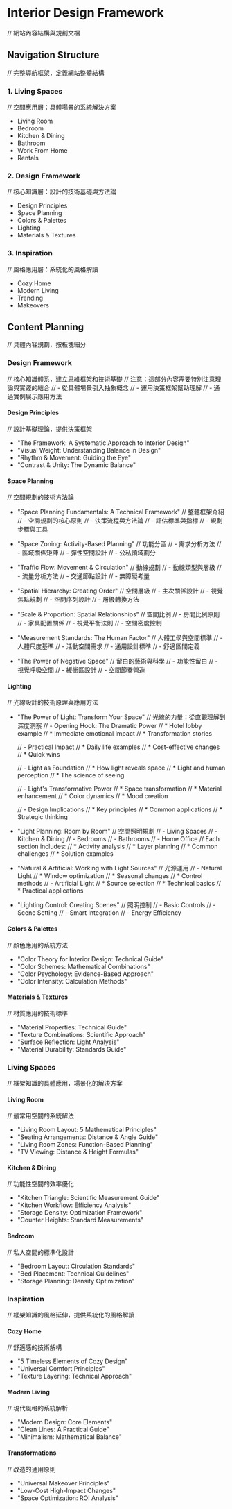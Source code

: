 # Interior Design Framework
// 網站內容結構與規劃文檔

## Navigation Structure
// 完整導航框架，定義網站整體結構

### 1. Living Spaces
// 空間應用層：具體場景的系統解決方案
- Living Room
- Bedroom
- Kitchen & Dining
- Bathroom
- Work From Home
- Rentals

### 2. Design Framework
// 核心知識層：設計的技術基礎與方法論
- Design Principles
- Space Planning
- Colors & Palettes
- Lighting
- Materials & Textures

### 3. Inspiration
// 風格應用層：系統化的風格解讀
- Cozy Home
- Modern Living
- Trending
- Makeovers

## Content Planning
// 具體內容規劃，按板塊細分

### Design Framework
// 核心知識體系，建立思維框架和技術基礎
// 注意：這部分內容需要特別注意理論與實踐的結合
// - 從具體場景引入抽象概念
// - 運用決策框架幫助理解
// - 通過實例展示應用方法

#### Design Principles
// 設計基礎理論，提供決策框架
- "The Framework: A Systematic Approach to Interior Design"
- "Visual Weight: Understanding Balance in Design"
- "Rhythm & Movement: Guiding the Eye"
- "Contrast & Unity: The Dynamic Balance"

#### Space Planning
// 空間規劃的技術方法論

- "Space Planning Fundamentals: A Technical Framework"
  // 整體框架介紹
  // - 空間規劃的核心原則
  // - 決策流程與方法論
  // - 評估標準與指標
  // - 規劃步驟與工具

- "Space Zoning: Activity-Based Planning"
  // 功能分區
  // - 需求分析方法
  // - 區域關係矩陣
  // - 彈性空間設計
  // - 公私領域劃分

- "Traffic Flow: Movement & Circulation"
  // 動線規劃
  // - 動線類型與層級
  // - 流量分析方法
  // - 交通節點設計
  // - 無障礙考量

- "Spatial Hierarchy: Creating Order"
  // 空間層級
  // - 主次關係設計
  // - 視覺焦點規劃
  // - 空間序列設計
  // - 層級轉換方法

- "Scale & Proportion: Spatial Relationships"
  // 空間比例
  // - 房間比例原則
  // - 家具配置關係
  // - 視覺平衡法則
  // - 空間密度控制

- "Measurement Standards: The Human Factor"
  // 人體工學與空間標準
  // - 人體尺度基準
  // - 活動空間需求
  // - 通用設計標準
  // - 舒適區間定義

- "The Power of Negative Space"
  // 留白的藝術與科學
  // - 功能性留白
  // - 視覺呼吸空間
  // - 緩衝區設計
  // - 空間節奏營造

#### Lighting
// 光線設計的技術原理與應用方法

- "The Power of Light: Transform Your Space"
  // 光線的力量：從直觀理解到深度洞察
  // - Opening Hook: The Dramatic Power
  //   * Hotel lobby example
  //   * Immediate emotional impact
  //   * Transformation stories
  
  // - Practical Impact
  //   * Daily life examples
  //   * Cost-effective changes
  //   * Quick wins
  
  // - Light as Foundation
  //   * How light reveals space
  //   * Light and human perception
  //   * The science of seeing
  
  // - Light's Transformative Power
  //   * Space transformation
  //   * Material enhancement
  //   * Color dynamics
  //   * Mood creation
  
  // - Design Implications
  //   * Key principles
  //   * Common applications
  //   * Strategic thinking

- "Light Planning: Room by Room"
  // 空間照明規劃
  // - Living Spaces
  // - Kitchen & Dining
  // - Bedrooms
  // - Bathrooms
  // - Home Office
  // Each section includes:
  //   * Activity analysis
  //   * Layer planning
  //   * Common challenges
  //   * Solution examples

- "Natural & Artificial: Working with Light Sources"
  // 光源運用
  // - Natural Light
  //   * Window optimization
  //   * Seasonal changes
  //   * Control methods
  // - Artificial Light
  //   * Source selection
  //   * Technical basics
  //   * Practical applications

- "Lighting Control: Creating Scenes"
  // 照明控制
  // - Basic Controls
  // - Scene Setting
  // - Smart Integration
  // - Energy Efficiency

#### Colors & Palettes
// 顏色應用的系統方法
- "Color Theory for Interior Design: Technical Guide"
- "Color Schemes: Mathematical Combinations"
- "Color Psychology: Evidence-Based Approach"
- "Color Intensity: Calculation Methods"

#### Materials & Textures
// 材質應用的技術標準
- "Material Properties: Technical Guide"
- "Texture Combinations: Scientific Approach"
- "Surface Reflection: Light Analysis"
- "Material Durability: Standards Guide"

### Living Spaces
// 框架知識的具體應用，場景化的解決方案

#### Living Room
// 最常用空間的系統解法
- "Living Room Layout: 5 Mathematical Principles"
- "Seating Arrangements: Distance & Angle Guide"
- "Living Room Zones: Function-Based Planning"
- "TV Viewing: Distance & Height Formulas"

#### Kitchen & Dining
// 功能性空間的效率優化
- "Kitchen Triangle: Scientific Measurement Guide"
- "Kitchen Workflow: Efficiency Analysis"
- "Storage Density: Optimization Framework"
- "Counter Heights: Standard Measurements"

#### Bedroom
// 私人空間的標準化設計
- "Bedroom Layout: Circulation Standards"
- "Bed Placement: Technical Guidelines"
- "Storage Planning: Density Optimization"

### Inspiration
// 框架知識的風格延伸，提供系統化的風格解讀

#### Cozy Home
// 舒適感的技術解構
- "5 Timeless Elements of Cozy Design"
- "Universal Comfort Principles"
- "Texture Layering: Technical Approach"

#### Modern Living
// 現代風格的系統解析
- "Modern Design: Core Elements"
- "Clean Lines: A Practical Guide"
- "Minimalism: Mathematical Balance"

#### Transformations
// 改造的通用原則
- "Universal Makeover Principles"
- "Low-Cost High-Impact Changes"
- "Space Optimization: ROI Analysis"



